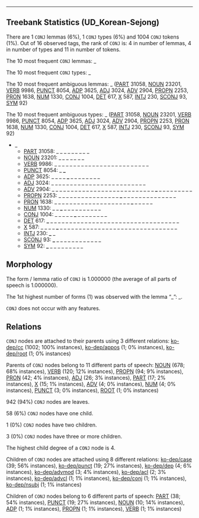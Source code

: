 

--------------------------------------------------------------------------------

## Treebank Statistics (UD_Korean-Sejong)

There are 1 `CONJ` lemmas (6%), 1 `CONJ` types (6%) and 1004 `CONJ` tokens (1%).
Out of 16 observed tags, the rank of `CONJ` is: 4 in number of lemmas, 4 in number of types and 11 in number of tokens.

The 10 most frequent `CONJ` lemmas: _

The 10 most frequent `CONJ` types:  _

The 10 most frequent ambiguous lemmas: _ ([PART]() 31058, [NOUN]() 23201, [VERB]() 9986, [PUNCT]() 8054, [ADP]() 3625, [ADJ]() 3024, [ADV]() 2904, [PROPN]() 2253, [PRON]() 1638, [NUM]() 1330, [CONJ]() 1004, [DET]() 617, [X]() 587, [INTJ]() 230, [SCONJ]() 93, [SYM]() 92)

The 10 most frequent ambiguous types:  _ ([PART]() 31058, [NOUN]() 23201, [VERB]() 9986, [PUNCT]() 8054, [ADP]() 3625, [ADJ]() 3024, [ADV]() 2904, [PROPN]() 2253, [PRON]() 1638, [NUM]() 1330, [CONJ]() 1004, [DET]() 617, [X]() 587, [INTJ]() 230, [SCONJ]() 93, [SYM]() 92)


* _
  * [PART]() 31058: _ _ _ _ _ <b>_</b> _ <b>_</b> _ <b>_</b> _ <b>_</b> _
  * [NOUN]() 23201: <b>_</b> <b>_</b> _ <b>_</b> _ _ <b>_</b> _ <b>_</b> _ <b>_</b> _ _
  * [VERB]() 9986: _ _ _ _ _ _ _ _ _ <b>_</b> _ _ _ _ _ _ _ _ _ _ _ <b>_</b> _ _ _ _ _
  * [PUNCT]() 8054: _ <b>_</b>
  * [ADP]() 3625: _ _ _ _ <b>_</b> _ _ _ _ _ _ _ _
  * [ADJ]() 3024: _ _ <b>_</b> _ _ _ _ _ _ _ _ _ _ _ _ _ _ _ <b>_</b> _ _ _ _ _ _ _ _
  * [ADV]() 2904: _ _ _ _ _ _ _ _ _ _ _ _ _ _ _ _ _ _ _ _ _ _ _ _ _ _ _ <b>_</b> _ _ _ _ _ _ _ _ _
  * [PROPN]() 2253: _ _ _ _ _ _ _ _ _ _ _ _ _ _ _ _ <b>_</b> _ _ _ _ _ _ _ _ _ _ _ _ _ _
  * [PRON]() 1638: _ _ _ _ _ _ _ _ _ _ _ _ _ _ _ _ _ _ _ _ <b>_</b> _ _ _ _ _
  * [NUM]() 1330: _ _ <b>_</b> _ _ _ _ _ _ _ _ _ _
  * [CONJ]() 1004: _ _ _ _ _ <b>_</b> _ _ _ _ _ _ _ _
  * [DET]() 617: <b>_</b> _ _ _ _ _ _ _ _ _ _ _ _ _ _ _ _ _ _ _ _ _ _ _ _ _ _ _ _ _ _ _ _ _ _
  * [X]() 587: _ _ _ _ <b>_</b> _ _ _ _ _ _ _ _ _ _ _ _ _ _ _ _ _ _ _ _ _ _ _ _ _ _ _ _ _ _ _
  * [INTJ]() 230: <b>_</b> _
  * [SCONJ]() 93: <b>_</b> _ _ _ _ _ _ _ _ _ _ _ _
  * [SYM]() 92: <b>_</b> _ _ _ _ _ _ _ _ _

## Morphology

The form / lemma ratio of `CONJ` is 1.000000 (the average of all parts of speech is 1.000000).

The 1st highest number of forms (1) was observed with the lemma “_”: _.

`CONJ` does not occur with any features.


## Relations

`CONJ` nodes are attached to their parents using 3 different relations: [ko-dep/cc]() (1002; 100% instances), [ko-dep/appos]() (1; 0% instances), [ko-dep/root]() (1; 0% instances)

Parents of `CONJ` nodes belong to 11 different parts of speech: [NOUN]() (678; 68% instances), [VERB]() (120; 12% instances), [PROPN]() (94; 9% instances), [PRON]() (42; 4% instances), [ADJ]() (26; 3% instances), [PART]() (17; 2% instances), [X]() (15; 1% instances), [ADV]() (4; 0% instances), [NUM]() (4; 0% instances), [PUNCT]() (3; 0% instances), [ROOT]() (1; 0% instances)

942 (94%) `CONJ` nodes are leaves.

58 (6%) `CONJ` nodes have one child.

1 (0%) `CONJ` nodes have two children.

3 (0%) `CONJ` nodes have three or more children.

The highest child degree of a `CONJ` node is 4.

Children of `CONJ` nodes are attached using 8 different relations: [ko-dep/case]() (39; 56% instances), [ko-dep/punct]() (19; 27% instances), [ko-dep/dep]() (4; 6% instances), [ko-dep/advmod]() (3; 4% instances), [ko-dep/acl]() (2; 3% instances), [ko-dep/advcl]() (1; 1% instances), [ko-dep/conj]() (1; 1% instances), [ko-dep/nsubj]() (1; 1% instances)

Children of `CONJ` nodes belong to 6 different parts of speech: [PART]() (38; 54% instances), [PUNCT]() (19; 27% instances), [NOUN]() (10; 14% instances), [ADP]() (1; 1% instances), [PROPN]() (1; 1% instances), [VERB]() (1; 1% instances)

